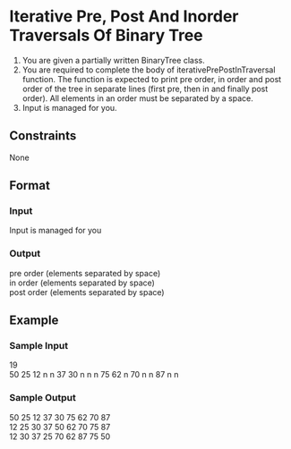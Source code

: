 # Iterative Pre, Post And Inorder Traversals Of Binary Tree

1. You are given a partially written BinaryTree class.
2. You are required to complete the body of iterativePrePostInTraversal function. The function is expected to print pre order, in order and post order of the tree in separate lines (first pre, then in and finally post order). All elements in an order must be separated by a space.
3. Input is managed for you.

## Constraints
None

## Format
### Input
Input is managed for you

### Output
pre order (elements separated by space)  
in order (elements separated by space)  
post order (elements separated by space)

## Example
### Sample Input

19  
50 25 12 n n 37 30 n n n 75 62 n 70 n n 87 n n

### Sample Output
50 25 12 37 30 75 62 70 87  
12 25 30 37 50 62 70 75 87   
12 30 37 25 70 62 87 75 50  

